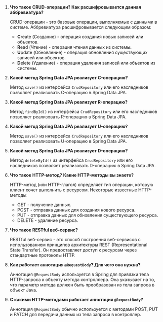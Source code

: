 1. **Что такое CRUD-операции? Как расшифровывается данная аббревиатура?**

   CRUD-операции - это базовые операции, выполняемые с данными в системе. Аббревиатура расшифровывается следующим образом:
   - **C**reate (Создание) - операция создания новых записей или объектов.
   - **R**ead (Чтение) - операция чтения данных из системы.
   - **U**pdate (Обновление) - операция обновления существующих записей или объектов.
   - **D**elete (Удаление) - операция удаления записей или объектов из системы.

2. **Какой метод Spring Data JPA реализует C-операцию?**

   Метод `save()` из интерфейса `CrudRepository` или его наследников позволяет реализовать C-операцию в Spring Data JPA.

3. **Какой метод Spring Data JPA реализует R-операцию?**

   Метод `findById()` из интерфейса `CrudRepository` или его наследников позволяет реализовать R-операцию в Spring Data JPA.

4. **Какой метод Spring Data JPA реализует U-операцию?**

   Метод `save()` из интерфейса `CrudRepository` или его наследников позволяет реализовать U-операцию в Spring Data JPA.

5. **Какой метод Spring Data JPA реализует D-операцию?**

   Метод `deleteById()` из интерфейса `CrudRepository` или его наследников позволяет реализовать D-операцию в Spring Data JPA.

6. **Что такое HTTP-метод? Какие HTTP-методы вы знаете?**

   HTTP-метод (или HTTP-глагол) определяет тип операции, которую клиент хочет выполнить с ресурсом. Некоторые известные HTTP-методы:
   - GET - получение данных.
   - POST - отправка данных для создания нового ресурса.
   - PUT - отправка данных для обновления существующего ресурса.
   - DELETE - удаление ресурса.

7. **Что такое RESTful веб-сервис?**

   RESTful веб-сервис - это способ построения веб-сервисов с использованием принципов архитектуры REST (Representational State Transfer). Он предоставляет доступ к ресурсам через стандартные протоколы HTTP.

8. **Как работает аннотация `@RequestBody`? Для чего она нужна?**

   Аннотация `@RequestBody` используется в Spring для привязки тела HTTP-запроса к объекту метода контроллера. Она указывает на то, что параметр метода должен быть преобразован из тела запроса в объект Java.

9. **С какими HTTP-методами работает аннотация `@RequestBody`?**

   Аннотация `@RequestBody` обычно используется с методами POST, PUT и PATCH для передачи данных из тела запроса в контроллер.